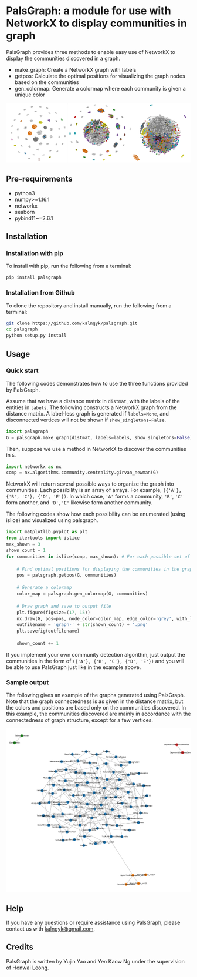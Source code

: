 # PalsGraph: a module for use with NetworkX to display communities in graph
PalsGraph provides three methods to enable easy use of NetworkX to display the communities discovered in a graph.

* make\_graph: Create a NetworkX graph with labels
* getpos: Calculate the optimal positions for visualizing the graph nodes based on the communities
* gen_colormap: Generate a colormap where each community is given a unique color

![logo](./logo.png)

## Pre-requirements
* python3
* numpy>=1.16.1
* networkx
* seaborn
* pybind11~=2.6.1

## Installation

### Installation with pip
To install with pip, run the following from a terminal:
```Bash
pip install palsgraph
```

### Installation from Github
To clone the repository and install manually, run the following from a terminal:
```Bash
git clone https://github.com/kalngyk/palsgraph.git
cd palsgraph
python setup.py install
```

## Usage

### Quick start
The following codes demonstrates how to use the three functions provided by PalsGraph.

Assume that we have a distance matrix in `distmat`, with the labels of the entities in `labels`. 
The following constructs a NetworkX graph from the distance matrix. A label-less graph is generated if `labels=None`, and disconnected vertices will not be shown if `show_singletons=False`.

```Python
import palsgraph
G = palsgraph.make_graph(distmat, labels=labels, show_singletons=False)
```
Then, suppose we use a method in NetworkX to discover the communities in `G`. 
```Python
import networkx as nx
comp = nx.algorithms.community.centrality.girvan_newman(G)
```
NetworkX will return several possible ways to organize the graph into communities. Each possibility is an array of arrays. For example, `({'A'}, {'B', 'C'}, {'D', 'E'})`. In which case, `'A'` forms a community, `'B'`, `'C'` form another, and `'D'`, `'E'` likewise form another community.

The following codes show how each possibility can be enumerated (using islice) and visualized using palsgraph.
```Python
import matplotlib.pyplot as plt
from itertools import islice
max_shown = 3
shown_count = 1
for communities in islice(comp, max_shown): # For each possible set of communities

    # Find optimal positions for displaying the communities in the graph
    pos = palsgraph.getpos(G, communities)

    # Generate a colormap
    color_map = palsgraph.gen_colormap(G, communities)

    # Draw graph and save to output file
    plt.figure(figsize=(17, 15))
    nx.draw(G, pos=pos, node_color=color_map, edge_color='grey', with_labels=True)
    outfilename = 'graph-' + str(shown_count) + '.png'
    plt.savefig(outfilename)

    shown_count += 1
```

If you implement your own community detection algorithm, just output the communities in the form of `({'A'}, {'B', 'C'}, {'D', 'E'})` and you will be able to use PalsGraph just like in the example above.

### Sample output
The following gives an example of the graphs generated using PalsGraph. Note that the graph connectedness is as given in the distance matrix, but the colors and positions are based only on the communities discovered. In this example, the communities discovered are mainly in accordance with the connectedness of graph structure, except for a few vertices.

![Sample Output Graph](./tests/graph-1.png)

## Help
If you have any questions or require assistance using PalsGraph, please contact us with kalngyk@gmail.com.

## Credits
PalsGraph is written by Yujin Yao and Yen Kaow Ng under the supervision of Honwai Leong.
